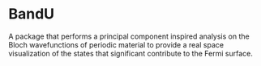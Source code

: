 # BandU
A package that performs a principal component inspired analysis on the Bloch wavefunctions of periodic material to provide a real space visualization of the states that significant contribute to the Fermi surface.
